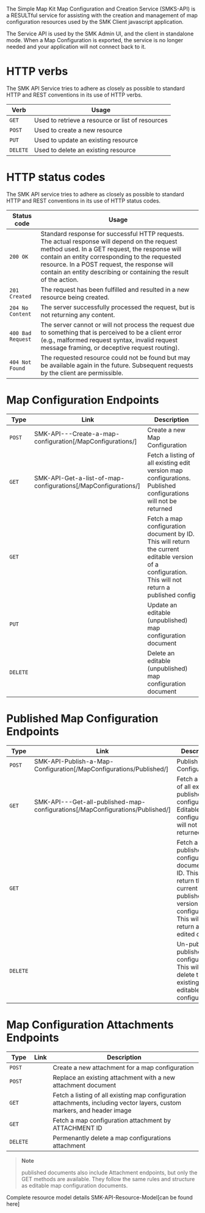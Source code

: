 The Simple Map Kit Map Configuration and Creation Service (SMKS-API) is a RESULTful service for assisting with the creation and management of map configuration resources used by the SMK Client javascript application.

The Service API is used by the SMK Admin UI, and the client in standalone mode. 
When a Map Configuration is exported, the service is no longer needed and your application will not connect back to it.

# HTTP verbs

The SMK API Service tries to adhere as closely as possible to standard
HTTP and REST conventions in its use of HTTP verbs.

| Verb     | Usage                                            |
| -------- | ------------------------------------------------ |
| `GET`    | Used to retrieve a resource or list of resources |
| `POST`   | Used to create a new resource                    |
| `PUT`    | Used to update an existing resource              |
| `DELETE` | Used to delete an existing resource              |

# HTTP status codes

The SMK API service tries to adhere as closely as possible to standard
HTTP and REST conventions in its use of HTTP status
codes.

| Status code       | Usage                                                                                                                                                                                                                                                                                                                |
| ----------------- | -------------------------------------------------------------------------------------------------------------------------------------------------------------------------------------------------------------------------------------------------------------------------------------------------------------------- |
| `200 OK`          | Standard response for successful HTTP requests. The actual response will depend on the request method used. In a GET request, the response will contain an entity corresponding to the requested resource. In a POST request, the response will contain an entity describing or containing the result of the action. |
| `201 Created`     | The request has been fulfilled and resulted in a new resource being created.                                                                                                                                                                                                                                         |
| `204 No Content`  | The server successfully processed the request, but is not returning any content.                                                                                                                                                                                                                                     |
| `400 Bad Request` | The server cannot or will not process the request due to something that is perceived to be a client error (e.g., malformed request syntax, invalid request message framing, or deceptive request routing).                                                                                                           |
| `404 Not Found`   | The requested resource could not be found but may be available again in the future. Subsequent requests by the client are permissible.                                                                                                                                                                               |

# Map Configuration Endpoints

| Type       | Link                                                            | Description                                                                                                                                         |
| ---------- | --------------------------------------------------------------- | --------------------------------------------------------------------------------------------------------------------------------------------------- |
| `POST`   | SMK-API---Create-a-map-configuration\[/MapConfigurations/\]     | Create a new Map Configuration                                                                                                                      |
| `GET`    | SMK-API-Get-a-list-of-map-configurations\[/MapConfigurations/\] | Fetch a listing of all existing edit version map configurations. Published configurations will not be returned                                      |
| `GET`    |                                                                 | Fetch a map configuration document by ID. This will return the current editable version of a configuration. This will not return a published config |
| `PUT`    |                                                                 | Update an editable (unpublished) map configuration document                                                                                         |
| `DELETE` |                                                                 | Delete an editable (unpublished) map configuration document                                                                                         |

# Published Map Configuration Endpoints

| Type       | Link                                                                            | Description                                                                                                                                                  |
| ---------- | ------------------------------------------------------------------------------- | ------------------------------------------------------------------------------------------------------------------------------------------------------------ |
| `POST`   | SMK-API-Publish-a-Map-Configuration\[/MapConfigurations/Published/\]            | Publish a Map Configuration                                                                                                                                  |
| `GET`    | SMK-API---Get-all-published-map-configurations\[/MapConfigurations/Published/\] | Fetch a listing of all existing published map configurations. Editable configurations will not be returned                                                   |
| `GET`    |                                                                                 | Fetch a published map configuration document by ID. This will return the current published version of a configuration. This will not return an edited config |
| `DELETE` |                                                                                 | Un-publish a published map configuration. This will not delete the existing editable configuration                                                           |

# Map Configuration Attachments Endpoints

| Type       | Link | Description                                                                                                              |
| ---------- | ---- | ------------------------------------------------------------------------------------------------------------------------ |
| `POST`   |      | Create a new attachment for a map configuration                                                                          |
| `POST`   |      | Replace an existing attachment with a new attachment document                                                            |
| `GET`    |      | Fetch a listing of all existing map configuration attachments, including vector layers, custom markers, and header image |
| `GET`    |      | Fetch a map configuration attachment by ATTACHMENT ID                                                                    |
| `DELETE` |      | Permenantly delete a map configurations attachment                                                                       |

> **Note**
> 
> published documents also include Attachment endpoints, but only the
> GET methods are available. They follow the same rules and structure as
> editable map configuration documents.

Complete resource model details SMK-API-Resource-Model\[can be found
here\]
